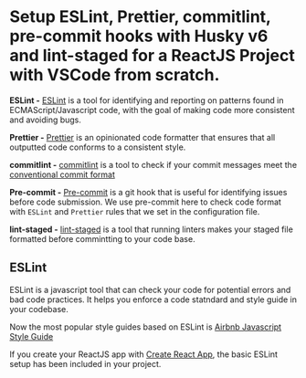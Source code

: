 # Setup ESLint, Prettier, commitlint, pre-commit hooks with Husky v6 and lint-staged for a ReactJS Project with VSCode from scratch.


__ESLint -__ [ESLint](https://eslint.org/docs/user-guide/getting-started) is a tool for identifying and reporting on patterns found in ECMAScript/Javascript code, with the goal of making code more consistent and avoiding bugs.

__Prettier -__ [Prettier](https://prettier.io/docs/en/index.html) is an opinionated code formatter that ensures that all outputted code conforms to a consistent style.

__commitlint -__ [commitlint](https://github.com/conventional-changelog/commitlint#what-is-commitlint) is a tool to check if your commit messages meet the [conventional commit format](https://www.conventionalcommits.org/en/v1.0.0/)

__Pre-commit -__ [Pre-commit](https://pre-commit.com/) is a git hook that is useful for identifying issues before code submission. We use pre-commit here to check code format with `ESLint` and `Prettier` rules that we set in the configuration file.

__lint-staged -__ [lint-staged](https://github.com/okonet/lint-staged) is a tool that running linters makes your staged file formatted before commintting to your code base.

## ESLint

ESLint is a javascript tool that can check your code for potential errors and bad code practices. It helps you enforce a code statndard and style guide in your codebase.

Now the most popular style guides based on ESLint is [Airbnb Javascript Style Guide](https://github.com/airbnb/javascript)

If you create your ReactJS app with [Create React App](https://reactjs.org/docs/create-a-new-react-app.html), the basic ESLint setup has been included in your project.


